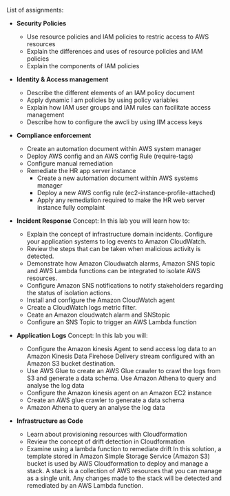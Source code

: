 List of assignments:

- **Security Policies**
  - Use resource policies and IAM policies to restric access to AWS resources
  - Explain the differences and uses of resource policies and IAM policies
  - Explain the components of IAM policies


- **Identity & Access management**
  - Describe the different elements of an IAM policy document
  - Apply dynamic I am policies by using policy variables
  - Explain how IAM user groups and IAM rules can facilitate access management
  - Describe how to configure the awcli by using IIM access keys


- **Compliance enforcement**
  - Create an automation document within AWS system manager
  - Deploy AWS config and an AWS config Rule (require-tags)
  - Configure manual remediation
  - Remediate the HR app server instance
    - Create a new automation document within AWS systems manager
    - Deploy a new AWS config rule (ec2-instance-profile-attached)
    - Apply any remediation required to make the HR web server instance fully complaint


- **Incident Response**
  Concept: In this lab you will learn how to:
   - Explain the concept of infrastructure domain incidents. Configure your application systems to log events to Amazon CloudWatch.
   - Review the steps that can be taken when malicious activity is detected.
   - Demonstrate how Amazon Cloudwatch alarms, Amazon SNS topic and AWS Lambda functions can be integrated to isolate AWS resources.
   - Configure Amazon SNS notifications to notify stakeholders regarding the status of isolation actions.
   - Install and configure the Amazon CloudWatch agent
   - Create a CloudWatch logs metric filter.
   - Ceate an Amazon cloudwatch alarm and SNStopic
   - Configure an SNS Topic to trigger an AWS Lambda function


- **Application Logs**
   Concept: In this lab you will: 
  - Configure the Amazon kinesis Agent to send access log data to an Amazon Kinesis Data Firehose Delivery stream configured with an Amazon S3 bucket destination.
  - Use AWS Glue to create an AWS Glue crawler to crawl the logs from S3 and generate a data schema. Use Amazon Athena to query and analyse the log data
  - Configure the Amazon kinesis agent on an Amazon EC2 instance
  - Create an AWS glue crawler to generate a data schema
  - Amazon Athena to query an analyse the log data

- **Infrastructure as Code**
  - Learn about provisioning resources with Cloudformation
  - Review the concept of drift detection in Cloudformation
  - Examine using a lambda function to remediate drift
   In this solution, a template stored in Amazon Simple Storage Service (Amazon S3) bucket is used by AWS Cloudformation to deploy and manage a stack. A stack is a collection of AWS resources that you can manage as a single unit. Any changes made to the stack will be detected and remediated by an AWS Lambda function.
